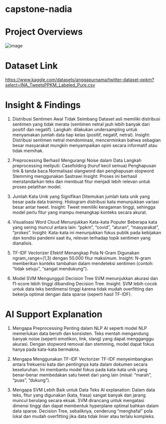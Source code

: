 # capstone-nadia

# Project Overviews
![image](https://github.com/user-attachments/assets/9fd022a6-2e36-4208-9b29-3823f7caad50)

# Dataset Link
https://www.kaggle.com/datasets/anggapurnama/twitter-dataset-ppkm?select=INA_TweetsPPKM_Labeled_Pure.csv

# Insight & Findings
1. Distribusi Sentimen Awal Tidak Seimbang
Dataset asli memiliki distribusi sentimen yang tidak merata (sentimen netral jauh lebih banyak dari positif dan negatif).
Langkah: dilakukan undersampling untuk menyamakan jumlah data tiap kelas (positif, negatif, netral).
Insight: Distribusi sentimen netral mendominasi, mencerminkan bahwa sebagian besar masyarakat mungkin menyampaikan opini secara informatif atau tidak memihak.

2. Preprocessing Berhasil Mengurangi Noise dalam Data
Langkah preprocessing meliputi:
Casefolding (huruf kecil semua)
Penghapusan link & tanda baca
Normalisasi slangword dan penghapusan stopword
Stemming menggunakan Sastrawi
Insight: Proses ini berhasil menstandarkan teks dan membuat fitur menjadi lebih relevan untuk proses pelatihan model.

3. Jumlah Kata Unik yang Signifikan
Ditemukan jumlah kata unik yang besar pada data training.
Histogram distribusi kata menunjukkan variasi besar antar tweet.
Insight: Tweet memiliki keragaman tinggi, sehingga model perlu fitur yang mampu menangkap konteks secara akurat.

4. Visualisasi Word Cloud Menunjukkan Kata-kata Populer
Beberapa kata yang sering muncul antara lain: “ppkm”, “covid”, “aturan”, “masyarakat”, “prokes”.
Insight: Kata-kata ini menunjukkan fokus publik pada kebijakan dan kondisi pandemi saat itu, relevan terhadap topik sentimen yang dianalisis.

5. TF-IDF Vectorizer Efektif Menangkap Pola N-Gram
Digunakan ngram_range=(1,3) dengan 50.000 fitur maksimum.
Insight: N-gram memberikan konteks tambahan dalam mendeteksi sentimen (contoh: “tidak setuju”, “sangat mendukung”).

6. Model SVM Mengungguli Decision Tree
SVM menunjukkan akurasi dan f1-score lebih tinggi dibanding Decision Tree.
Insight: SVM lebih cocok untuk data teks berdimensi tinggi karena tidak mudah overfitting dan bekerja optimal dengan data sparse (seperti hasil TF-IDF).

# AI Support Explanation
1. Mengapa Preprocessing Penting dalam NLP
AI seperti model NLP memerlukan data bersih dan konsisten. Teks mentah mengandung banyak noise (seperti emotikon, link, slang) yang dapat mengganggu akurasi.
Dengan stopword removal dan stemming, model dapat fokus hanya pada kata-kata bermakna.

2. Mengapa Menggunakan TF-IDF Vectorizer
TF-IDF menyeimbangkan antara frekuensi kata dan pentingnya kata dalam dokumen secara keseluruhan.
Ini membantu model fokus pada kata-kata unik yang benar-benar membedakan satu tweet dari yang lain (misal: “marah”, “puas”, “dukung”).

3. Mengapa SVM Lebih Baik untuk Data Teks
AI explanation: Dalam data teks, fitur yang digunakan (kata, frasa) sangat banyak dan jarang muncul berulang secara eksak. SVM dirancang untuk mengatasi dimensi tinggi dan dapat membentuk hyperplane optimal bahkan dalam data sparse.
Decision Tree, sebaliknya, cenderung “menghafal” pola lokal dan mudah overfitting jika data tidak linier atau terlalu kompleks.
